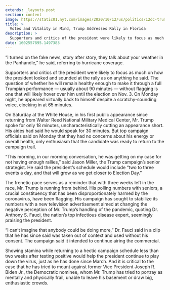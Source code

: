 ```yaml
--- 
extends: _layouts.post 
section: content 
image: https://static01.nyt.com/images/2020/10/12/us/politics/12dc-trump-sub/12dc-trump-sub-facebookJumbo.jpg 
title: > 
  Votes and Vitality in Mind, Trump Addresses Rally in Florida 
description: > 
  Supporters and critics of the president were likely to focus as much on how the president looked and sounded at the rally as on anything he said.On Monday night, he appeared virtually back to himself despite a scratchy-sounding voice, clocking in at 65 minutes.On Saturday at the White House, in his first public appearance since returning from Walter Reed National Military Medical Center, Mr. Trump spoke for only 18 minutes, uncharacteristically cutting an appearance short.“This morning, in our morning conversation, he was getting on my case for not having enough rallies,” said Jason Miller, the Trump campaign’s senior strategist.His polling numbers with seniors, a crucial constituency that has been disproportionately harmed by the coronavirus, have been flagging. 
date: 1602557895.1497383 
--- 
```

“I turned on the fake news, story after story, they talk about your weather in the Panhandle,” he said, referring to hurricane coverage.

Supporters and critics of the president were likely to focus as much on how the president looked and sounded at the rally as on anything he said. The question of whether he will remain healthy enough to make it through a full Trumpian performance — usually about 90 minutes — without flagging is one that will likely hover over him until the election on Nov. 3. On Monday night, he appeared virtually back to himself despite a scratchy-sounding voice, clocking in at 65 minutes.

On Saturday at the White House, in his first public appearance since returning from Walter Reed National Military Medical Center, Mr. Trump spoke for only 18 minutes, uncharacteristically cutting an appearance short. His aides had said he would speak for 30 minutes. But top campaign officials said on Monday that they had no concerns about his energy or overall health, only enthusiasm that the candidate was ready to return to the campaign trail.

“This morning, in our morning conversation, he was getting on my case for not having enough rallies,” said Jason Miller, the Trump campaign’s senior strategist. He said the president’s schedule would include “two to three events a day, and that will grow as we get closer to Election Day.”

The frenetic pace serves as a reminder that with three weeks left in the race, Mr. Trump is running from behind. His polling numbers with seniors, a crucial constituency that has been disproportionately harmed by the coronavirus, have been flagging. His campaign has sought to stabilize its numbers with a new television advertisement aimed at changing the negative perception of Mr. Trump’s handling of the pandemic, quoting Dr. Anthony S. Fauci, the nation’s top infectious disease expert, seemingly praising the president.

“I can’t imagine that anybody could be doing more,” Dr. Fauci said in a clip that he has since said was taken out of context and used without his consent. The campaign said it intended to continue airing the commercial.

Showing stamina while returning to a hectic campaign schedule less than two weeks after testing positive would help the president continue to play down the virus, just as he has done since March. And it is critical to the case that he has tried to mount against former Vice President Joseph R. Biden Jr., the Democratic nominee, whom Mr. Trump has tried to portray as mentally and physically frail, unable to leave his basement or draw big, enthusiastic crowds.